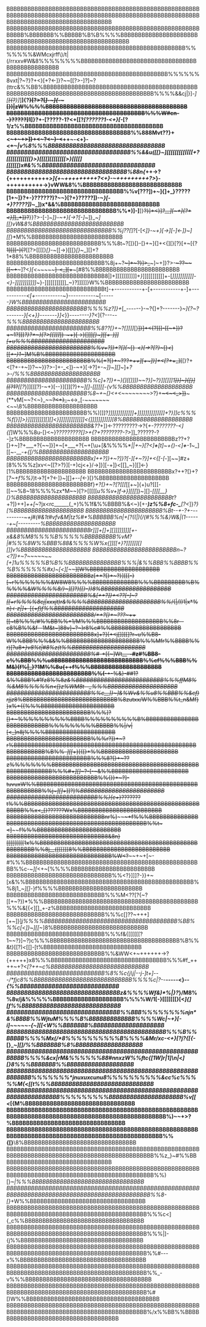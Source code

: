 BBBBBBBBBBBBBBBBBBBBBBBBBBBBBBBBBBBBBBBBBBBBBBBBBBBBBBBBBBBBBBBBBBBBBBBBBBBBBBBBBBBBBBBBBBBBBBBBBBBBBBBBBBBBBBBBBBBBBBBBBBBBBBBBBBBBBBBBBBBB
BBBBBBBBBBBBBBBBBBBBBBBBBBBBBBBBBBBBBBBBBBBBBBBBBBBBBBBBBBBB%BBBBBBB%%BBBBB%B%B%%%%BBBBBBBBBBBBBBBBBBBBBBBBBBBBBBBBBBBBBBBBBBBBBBBBBBBBBBBBB
BBBBBBBBBBBBBBBBBBBBBBBBBBBBBBBBBBBBBBBBBBBBBBBBBBB%%%%%%%&WMcxjrff\\)/t|(/rrxxv#W&8%%%%%%%%BBBBBBBBBBBBBBBBBBBBBBBBBBBBBBBBBBBBBBBBBBBBBBBB
BBBBBBBBBBBBBBBBBBBBBBBBBBBBBBBBBBBBBBBBBBBBBB%%%%%%8vxt|?~?}?+<}[+?<-]}?~~[[?>-]?]~?(ttrc&%%BB%BBBBBBBBBBBBBBBBBBBBBBBBBBBBBBBBBBBBBBBBBBBB
BBBBBBBBBBBBBBBBBBBBBBBBBBBBBBBBBBBBBBBBBB%%%%&&cj|}]_-][~~[{?~~}]_]__]{?~~}[?>?[_]-~]{-~_[})|zW%%%%BBBBBBBBBBBBBBBBBBBBBBBBBBBBBBBBBBBBBBBB
BBBBBBBBBBBBBBBBBBBBBBBBBBBBBBBBBBBBBBB%%%W#cn\--}?????]1~~]}?+-[?????-1?<+[[?_[??????1-<+}[-_[?1/z%%BBBBBBBBBBBBBBBBBBBBBBBBBBBBBBBBBBBBBBB
BBBBBBBBBBBBBBBBBBBBBBBBBBBBBBBBBBB%%888Mvt??}+<~~~~~+~~~+>]}+<~~~~~~~~~?<~}-<~~~~~~++~-<+}-<~~+~~~_|v%8%%%BBBBBBBBBBBBBBBBBBBBBBBBBBBBBBBBB
BBBBBBBBBBBBBBBBBBBBBBBBBBBBBBBBBBB%%&&u([[}~][[[[[[[[[[[[[+?[[[[[[[[[[[[}>}[[[[][[[[[[[[>}[[[[][[[[[[)x#&%%BBBBBBBBBBBBBBBBBBBBBBBBBBBBBBBB
BBBBBBBBBBBBBBBBBBBBBBBBBBBBBBBBBB%88n{_++->?{+++++++++++_>]{+~+++++++++?<+}-~+++++++++?>_}-++++++++++->}vWW&8%%BBBBBBBBBBBBBBBBBBBBBBBBBBBB
BBBBBBBBBBBBBBBBBBBBBBBBBBBBBBBBB%%v[???])+~]{]+_}?????[1+~]}?+-}??????)?~~}[?+}?????])-~_}[-+}?????])_~_])x*&&%BBBBBBBBBBBBBBBBBBBBBBBBBBBB
BBBBBBBBBBBBBBBBBBBBBBBBBBBBBBB%%*)]-]__]}~~?}]+<}]_?__][~+]{?+<}]_]_+]}?~~}}?>-[-]_~]}-~+}[->?[-]_~]}_~_][[)vW&8%BBBBBBBBBBBBBBBBBBBBBBBBBB
BBBBBBBBBBBBBBBBBBBBBBBBBBBBBB%%j??[_]<?]}+~]}]+<[[+?<]][~+]}?+<}[~?~-]}?~~}[?>?[-[<_]}-~+}[->][-]<-]}_~_][[_}*M%%BBBBBBBBBBBBBBBBBBBBBBBBBB
BBBBBBBBBBBBBBBBBBBBBBBBBBB%%%8t~?[]}[}-[}+~]{]+<{][}[?}[+~[{?~~1][[[-]{?~~[[?>[[[[}_[}-~_[[->}[[[}_[}_~_][]+?1*88%%BBBBBBBBBBBBBBBBBBBBBBBB
BBBBBBBBBBBBBBBBBBBBBBBBBBBB%8j+~?~~~~~~~]+~?}]>_~~~~~~~]~+]}?>-~~~~~~~??~~[[~+~~~~~~~]?<_}[<_~~~~~~~]-<_][+~~~[#8%%BBBBBBBBBBBBBBBBBBBBBBBB
BBBBBBBBBBBBBBBBBBBBBBBBBBBB8|]+]]]]]]]]]]]+_}_]]]]]]]]]]]+-[_]]]]]]]]]]]-<}-]]]]]]]]]]]_~}-]]]]]]]]]]]_~}?]]]]]}W%%BBBBBBBBBBBBBBBBBBBBBBBB
BBBBBBBBBBBBBBBBBBBBBBBBBBBBt]-+-----------+-[+-----------+-]+-----------_<[+-----------_~}_-----------_~[_------}W%BBBBBBBBBBBBBBBBBBBBBBBB
BBBBBBBBBBBBBBBBBBBBBBB%%%%z?]}+_[_------}-~?{]+?-------}_~]{?~?-------}[<+}}_-_------}]<_}}_--------}?<_]{?---_--\%%%BBBBBBBBBBBBBBBBBBBBBB
BBBBBBBBBBBBBBBBBBBBBBBB%%8??[}+~?[]]]]_[}~~]}]+<{?]]]-[[~+]}?+~1?]]]_?}?+~}[?>[[]]]_]}-~+}[->}[]]]_[}_~_][[+-}]][+u%%%BBBBBBBBBBBBBBBBBBBBB
BBBBBBBBBBBBBBBBBBBBBBBB%%v+?]}+<??[-}~?[[+~?{]+<[[-}+][[+~]{?~~}[_[+-[{?<+}}?>?[]{~_[}-<_}[->?[?}~_[}_<_][[_+-}1_~]M%B%BBBBBBBBBBBBBBBBBBBB
BBBBBBBBBBBBBBBBBBBBBBBB%%[+?[}+~???+_++][+~]}]+<[?+_+_][~~[}?+<[?+-+~]}?~~}}?>-]+-_<]}-~+}[->?]+-_~]}_~_][]_~]+_?>-/%%%BBBBBBBBBBBBBBBBBBBB
BBBBBBBBBBBBBBBBBBBBBBB%%c]+?]}+~}[][[]]])~~?}]~?}]][]]]1~~]}]~]{[}][[?1?~~[[?_}]][[[?)-~+}[--}][]][?)+~_][]-[[[[[[-{v%%BBBBBBBBBBBBBBBBBBBB
BBBBBBBBBBBBBBBBBBBBBBB%8\~+~[}<+<~~~~~~~~_>?}+~~~~~<~~~<_>]}~~~(**vM[~~?<~}_~~~~~~~~~~?<+}_~~~~~~~~~<->_[-~~~~~~~<~~\8%BBBBBBBBBBBBBBBBBBBB
BBBBBBBBBBBBBBBBBBBBBBB%%)]]]?_]]]]]]]]]]]]]+]]]]]]]]]]]]]]+?}]]c%%%%f[}]]>}]]]]]]]]][][]<}]]]]]]]]]]]]]<{]]]]]]]]]]][8%BBBBBBBBBBBBBBBBBBBB
BBBBBBBBBBBBBBBBBBBBBBBB&??_+]}<-?????????->?{_+-????????-<]{[_]W%%%8u-[}<~}?_????????[]>+{?+????????-?>_]]_??????-?-]z%BBBBBBBBBBBBBBBBBBBB
BBBBBBBBBBBBBBBBBBBBBBBBz??+?[}+~]?+___+?{~~]}]+~[+___+?{~+[\u+[&%%%%*_||+~}[?<]__+__[t]~+{)-<]__+__-1_~_][[~-____-+{[/%BBBBBBBBBBBBBBBBBBBB
BBBBBBBBBBBBBBBBBBBBBBBBx]++?]}+~?]}?[_-][+~?}]+<{[-[_-][~~]#z+[8%%%%z]xv<~[[?>?}][-+)cj<+}/->]}][-+]}_<_[[]_~}][]<-}[1%BBBBBBBBBBBBBBBBBBBB
BBBBBBBBBBBBBBBBBBBBBBBBx?++?[}+<??[+-<?]}+~]}]+_/[~-<]][~~1%*~}%%%%%z}vM~+[}?>?[_?~+f%%}_)t->?[+?<-]}_~_][]_+--[_<-}[}%BBBBBBBBBBBBBBBBBBBB
BBBBBBBBBBBBBBBBBBBBBBBBf}_+?[}+~?[?[[[_[[+~]\{+)u?[[[-[[~~\%8~18%%%%zx*M~~}[?>[[[[[_u%%v+)f->}][[[_]}_~_][]_-[[[[__}[}%BBBBBBBBBBBBBBBBBBBB
BBBBBBBBBBBBBBBBBBBBBBBBt_?+?]}++]_+___+_[_~?jx<rc______(_+)%%1f&%%BBBB%&<~}[+-_____)z%%8+fc-\_______[?<_]}_________?}[%BBBBBBBBBBBBBBBBBBBB
BBBBBBBBBBBBBBBBBBBBBB%Bt-_-+-?+-_---------~+j#(#&1t#vfv&M|tz%#*%BBBBBB%n|+[?((|)(/(#%%%&}*W&*|(1------+~[_------_-_--\%BBBBBBBBBBBBBBBBBBBB
BBBBBBBBBBBBBBBBBBBBBBBBr]]]+[]+][]]]]]]]][+-x&&8%M8%%%%B%%%%%BBBBBBBBB%vM?|#%%%8W%%BBB%88&%%%%W%x{]][[_+}?]]]]]][][]]v%BBBBBBBBBBBBBBBBBBBB
BBBBBBBBBBBBBBBBBBBBBBBBn~?<?]}+~?~~~~~~~[+]1u%%%%%B%B%%BBBBBBBBBBBBBBB%%%|&%%BBB%%BBBB%%%B%%%%%%#x)~[_<_][_~~~~~~~~][W%BBBBBBBBBBBBBBBBBBBB
BBBBBBBBBBBBBBBBBBBBBBBBz[++?[}+~?}][[[-}[~r%%%%%%%&W8W8%%%%BBBBBBBBBBBBB%%%BBBBBBBBB%B%%%%%&*W%%%%8/}_~_][]_?}[[}_-})8%BBBBBBBBBBBBBBBBBBBB
BBBBBBBBBBBBBBBBBBBBBBB%&[++?]}+<??[-]~?[[+r%%%%8cj|xxxjt)r&%%%%BBBBBBBBBBBBBBBBBBBBB%%*/{|\/))1|x*%n}_<-z|]_+-[{+_f)f%%BBBBBBBBBBBBBBBBBBBB
BBBBBBBBBBBBBBBBBBBBBBBB8/++?[}+~???~_++[[~t8%%%\/#%%BB%%*1/M%%%BBBBBBBBBBBBBBBBBBB%%8r--c8%B%%&f--1M&t~]88v]~?~)r8%c#%%BBBBBBBBBBBBBBBBBBBB
BBBBBBBBBBBBBBBBBBBBBBBB8x]+?]{+<j[]][[]?r~u%%B8-W%%BBB%%%&&%%BBBBBBBBBBBBBBBBBBBBB%%%Mfr%%BBBB%%r)[?u8+_}v8%t|#8%z(t%%BBBBBBBBBBBBBBBBBBBBB
BBBBBBBBBBBBBBBBBBBBBBBB%#_-+[{~]Wt__-__-#z#%BB8-c%%BBB%%%u8BBBBBBBBBBBBBBBBBBBBBBBBB%%cf%%%BBB%%M&){f%|_}?1M%%8u{++f%%%BBBBBBBBBBBBBBBBBBBB
BBBBBBBBBBBBBBBBBBBBBBBB%%(__-+-\%&}-##1?&%%BBB%#1fz8%%8*z&%BBBBBBBBBBBBBBBBBBBBBBBBB%%%ffM8%%&*M8%%%%%n<[}z%WM8t--_*%%%BBBBBBBBBBBBBBBBBBBB
BBBBBBBBBBBBBBBBBBBBBBBB%%c__]}~]&%Wv&%%u8%%BBB%%&cf)rjjz*8%BBBBBBBBBBBBBBBBBBBBBBBBBBB%8zutxx/W%%BBB%%t_n&Mf}}x%*{{%%%BBBBBBBBBBBBBBBBBBBBB
BBBBBBBBBBBBBBBBBBBBBBBB%%%]?[}+~\%%%%%%%%%%BBBB%%%%%%%%%%B%BBBBBBBBBBBBBBBBBBBBBBBBBBB%%%%%%%%%BBBBB%%|/v|[<_~~]n8j%%%%BBBBBBBBBBBBBBBBBBBB
BBBBBBBBBBBBBBBBBBBBBBBB%%%r?]}+~?r%BBBBBBBBBBBBBBBBBBBBBBBBBBBBBBBBBBBBBBBBBBBBBBBBBBBBBBBBBBBBBBB%B%%_-][[_+}[{[}*%%BBBBBBBBBBBBBBBBBBBBBB
BBBBBBBBBBBBBBBBBBBBBBBB%%%8?[}+~??z%%%%%%%%BBBBBBBBBBBBBBBBBBBBBBBBBBBBBBBBBBBBBBBBBBBBBBBBBBBBBBB%%%#+_][]_~?-[-~&%%BBBBBBBBBBBBBBBBBBBBBB
BBBBBBBBBBBBBBBBBBBBBBBBBB%%{}}+~?]-tuvuxW%%BBBBBBBBBBBBBBBBBBBBBBBBBBBBBBBBBBBBBBBBBBBBBBBBBBBBBBBB%%j~_][]+_]]?]_%BBBBBBBBBBBBBBBBBBBBBBBB
BBBBBBBBBBBBBBBBBBBBBBBBBB%%){c+_}???????t%%%BBBBBBBBBBBBBBBBBBBBBBBBBBBBBBBBBBBBBBBBBBBBBBBBBBBBBBB%%x<_[}??????Wx%BBBBBBBBBBBBBBBBBBBBBBBB
BBBBBBBBBBBBBBBBBBBBBBBBBBBBnr%]~~~~~~~~~+f%%%BBBBBBBBBBBBBBBBBBBBBBBBBBBBBBBBBBBBBBBBBBBBBBBBBBBBBB%%t~<]~~~~~~f%%%BBBBBBBBBBBBBBBBBBBBBBBB
BBBBBBBBBBBBBBBBBBBBBBBBBBBB8&8n}[[[[[[[[[1x%%BBBBBBBBBBBBBBBBBBBBBBBBBBBBBBBBBBBBBBBBBBBBBBBBBBBBB%%8j__{[[[[[[8%%BBBBBBBBBBBBBBBBBBBBBBBBB
BBBBBBBBBBBBBBBBBBBBBBBBBBBBBB%W<?~~~~+~+[~-#%%%BBBBBBBBBBBBBBBBBBBBBBBBBBBBBBBBBBBBBBBBBBBBBBBBBBB%%c-~_][_<+~[%%%%BBBBBBBBBBBBBBBBBBBBBBBB
BBBBBBBBBBBBBBBBBBBBBBBBBBBBBB%%<?}]]]?-}}+~[x&%%BBBBBBBBBBBBBBBBBBBBBBBBBBBBBBBBBBBBBBBBBBBBBBBB%%8j1_~_][]_-}f%%%%BBBBBBBBBBBBBBBBBBBBBBBB
BBBBBBBBBBBBBBBBBBBBBBBBBBBB%%%M<??[?{~?[[+~?})*%%%BBBBBBBBBBBBBBBBBBBBBBBBBBBBBBBBBBBBBBBBBBBB%%%&\[{_<_][]_+-z%BBBBBBBBBBBBBBBBBBBBBBBBBBB
BBBBBBBBBBBBBBBBBBBBBBBBBBBB%%%c[]??~+++][+~]}]_j%%%%BBBBBBBBBBBBBBBBBBBBBBBBBBBBBBBBBBBBBB%BB%%%c[<]}_~_][[_~]8%BBBBBBBBBBBBBBBBBBBBBBBBBBB
BBBBBBBBBBBBBBBBBBBBBBBBBBBB%%%f&{[[[[[[?1~~?}]~?)c%%%BBBBBBBBBBBBBBBBBBBBBBBBBBBBBBBBBBBBB%B%%&t}[[?)_<_[[]-[t%BBBBBBBBBBBBBBBBBBBBBBBBBBBB
BBBBBBBBBBBBBBBBBBBBBBBBBBBB%%&WW<+~++++++->?{+++++}x8%%%BBBBBBBBBBBBBBBBBBBBBBBBBBBBBBBBB%%%#f_++++~+?<_[?++~c%BBBBBBBBBBBBBBBBBBBBBBBBBBBB
BBBBBBBBBBBBBBBBBBBBBBBBBBBB%8%%c{j\j|--j-]t+]--_-_/*fjc8%%BBBBBBBBBBBBBBBBBBBBBBBBBBBB%%%%c|?-_-__-----<}_--{%%BBBBBBBBBBBBBBBBBBBBBBBBBBBB
BBBBBBBBBBBBBBBBBBBBBBBBBBBBBBBBz&%%%%Wf&)*%|}?_}/M8%%8v/j&%%%%%BBBBBBBBBBBBBBBBBBBB%%%%W/1[-}[[[[[[[}[<_]{][f%%BBBBBBBBBBBBBBBBBBBBBBBBBBBB
BBBBBBBBBBBBBBBBBBBBBBBBBBBBBBBB%%BBB%%%%%%%%njn*&%BBBB%%WjtuM%%%%B%BBBBBBBBBBBBB%%%%Wc|~+}[-i]~~~~~-{_~_][[<W%%BBBBBBB%BBBBBBBBBBBBBBBBBBBB
BBBBBBBBBBBBBBBBBBBBBBBBBBBBBBBBBBBBBBBBBBBBB%%%B%%BBBBB%%%%Mx(/*8%%%%%%%%%%B%%%%&Mr/xc-<+}[?j?{[{-_[}_~_][]/%%BBBBBBB%8%BBBBBBBBBBBBBBBBBBB
BBBBBBBBBBBBBBBBBBBBBBBBBBBBBBBBBBBBBBBBBBBBBBBBBBBBBBBBBBB%%%%&cx|rM&%%%%%%88#nnxzW%%ftc\{[1W]r|1]\n|_<_][}8%%%BBBBBBB%%BBBBBBBBBBBBBBBBBBB
BBBBBBBBBBBBBBBBBBBBBBBBBBBBBBBBBBBBBBBBBBBBBBBBBBBBBBBBBBBBB%%%%%%%*jnuxuxcunu8%%%%%%%%%%&cc%c%%%%%M{_<_[[t%%%BBBBBBBBBBBBBBBBBBBBBBBBBBBBB
BBBBBBBBBBBBBBBBBBBBBBBBBBBBBBBBBBBBBBBBBBBBBBBBBBBBBBBBBBBBBBBBBBBBB%%%%%%%%%BBBBBBBBBBBBBBBBBBBBB%v[[<_[{M%BBBBBBBBBBBBBBBBBBBBBBBBBBBBBBB
BBBBBBBBBBBBBBBBBBBBBBBBBBBBBBBBBBBBBBBBBBBBBBBBBBBBBBBBBBBBBBBBBBBBBBBBBBBBBBBBBBBBBBBBBBBBBBBBBBB%)~~+>?\%BBBBBBBBBBBBBBBBBBBBBBBBBBBBBBBB
BBBBBBBBBBBBBBBBBBBBBBBBBBBBBBBBBBBBBBBBBBBBBBBBBBBBBBBBBBBBBBBBBBBBBBBBBBBBBBBBBBBBBBBBBBBBBBBBBB%%{[}__\8%BBBBBBBBBBBBBBBBBBBBBBBBBBBBBBBB
BBBBBBBBBBBBBBBBBBBBBBBBBBBBBBBBBBBBBBBBBBBBBBBBBBBBBBBBBBBBBBBBBBBBBBBBBBBBBBBBBBBBBBBBBBBBBBBBB%%z_}_~_#%%BBBBBBBBBBBBBBBBBBBBBBBBBBBBBBBB
BBBBBBBBBBBBBBBBBBBBBBBBBBBBBBBBBBBBBBBBBBBBBBBBBBBBBBBBBBBBBBBBBBBBBBBBBBBBBBBBBBBBBBBBBBBBBBBBB%%)[}_~|%%%BBBBBBBBBBBBBBBBBBBBBBBBBBBBBBBB
BBBBBBBBBBBBBBBBBBBBBBBBBBBBBBBBBBBBBBBBBBBBBBBBBBBBBBBBBBBBBBBBBBBBBBBBBBBBBBBBBBBBBBBBBBBBBBBB%%8-[}_+W%%BBBBBBBBBBBBBBBBBBBBBBBBBBBBBBBBB
BBBBBBBBBBBBBBBBBBBBBBBBBBBBBBBBBBBBBBBBBBBBBBBBBBBBBBBBBBBBBBBBBBBBBBBBBBBBBBBBBBBBBBBBBBBBBBB%%%c<]{_c%%BBBBBBBBBBBBBBBBBBBBBBBBBBBBBBBBBB
BBBBBBBBBBBBBBBBBBBBBBBBBBBBBBBBBBBBBBBBBBBBBBBBBBBBBBBBBBBBBBBBBBBBBBBBBBBBBBBBBBBBBBBBBBBBBBB%%%|]-{j%%BBBBBBBBBBBBBBBBBBBBBBBBBBBBBBBBBBB
BBBBBBBBBBBBBBBBBBBBBBBBBBBBBBBBBBBBBBBBBBBBBBBBBBBBBBBBBBBBBBBBBBBBBBBBBBBBBBBBBBBBBBBBBBBBBBB%%#---x%%BBBBBBBBBBBBBBBBBBBBBBBBBBBBBBBBBBBB
BBBBBBBBBBBBBBBBBBBBBBBBBBBBBBBBBBBBBBBBBBBBBBBBBBBBBBBBBBBBBBBBBBBBBBBBBBBBBBBBBBBBBBBBBBBBBBB%%\_-v%%%BBBBBBBBBBBBBBBBBBBBBBBBBBBBBBBBBBBB
BBBBBBBBBBBBBBBBBBBBBBBBBBBBBBBBBBBBBBBBBBBBBBBBBBBBBBBBBBBBBBBBBBBBBBBBBBBBBBBBBBBBBBBBBBBBBBB%#[)W%%BBBBBBBBBBBBBBBBBBBBBBBBBBBBBBBBBBBBBB
BBBBBBBBBBBBBBBBBBBBBBBBBBBBBBBBBBBBBBBBBBBBBBBBBBBBBBBBBBBBBBBBBBBBBBBBBBBBBBBBBBBBBBBBBBBBBBB%/x%%BB%%BBBBBBBBBBBBBBBBBBBBBBBBBBBBBBBBBBBB
